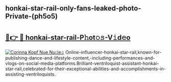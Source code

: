 ## honkai-star-rail-only-fans​-leaked-photo​-Private-(ph5o5)


# <h2><a href="https://mediaupload.pro?title=honkai-star-rail&ref=git">🔗👉 🔴 honkai-star-rail-P𝚑ot𝚘𝚜-V𝚒d𝚎o</a></h2>

[![Corinna Kopf Nue Nu𝚍e𝚜](https://i.imgur.com/0qMVB7G.gif)](https://mediaupload.pro?title=honkai-star-rail&ref=git)
Online-influencer-honkai-star-rail,known-for-publishing-dance-and-lifestyle-content,-including-performances-and-vlogs-on-social-media-platforms.Brilliant-ventriloquist-assistant-honkai-star-rail,celebrated-for-their-exceptional-abilities-and-accomplishments-in-assisting-ventriloquists.  